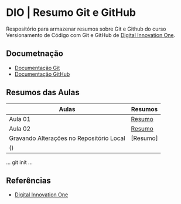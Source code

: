 # DIO | Resumo Git e GitHub

Respositório para armazenar resumos sobre Git e Github do curso Versionamento de Código com Git e GitHub de [Digital Innovation One](https://www.dio.me).

## Documetnação
- [Documentação Git](https://git-scm.com/doc)
- [Documentação GitHub](https://docs.github.com/)

## Resumos das Aulas


| Aulas | Resumos |
|-------|---------|
|Aula 01| [Resumo]()|
|Aula 02| [Resumo]()|
| Gravando Alterações no Repositório Local | [Resumo]
() |

...
git init
...

## Referências
- [Digital Innovation One]()
